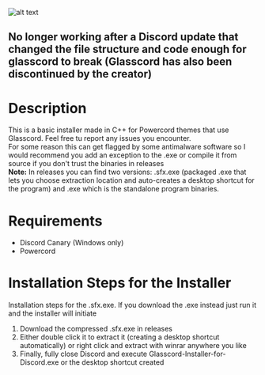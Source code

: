 ![alt text](https://i.imgur.com/WOKvSg3.png)
## No longer working after a Discord update that changed the file structure and code enough for glasscord to break (Glasscord has also been discontinued by the creator)
# Description
This is a basic installer made in C++ for Powercord themes that use Glasscord. Feel free tu report any issues you encounter.  
For some reason this can get flagged by some antimalware software so I would recommend you add an exception to the .exe or compile it from source if you don't trust the binaries in releases  
**Note:** In releases you can find two versions: .sfx.exe (packaged .exe that lets you choose extraction location and auto-creates a desktop shortcut for the program) and .exe which is the standalone program binaries.  
# Requirements
* Discord Canary (Windows only)
* Powercord

# Installation Steps for the Installer
Installation steps for the .sfx.exe. If you download the .exe instead just run it and the installer will initiate
1. Download the compressed .sfx.exe in releases
2. Either double click it to extract it (creating a desktop shortcut automatically) or right click and extract with winrar anywhere you like
3. Finally, fully close Discord and execute Glasscord-Installer-for-Discord.exe or the desktop shortcut created
